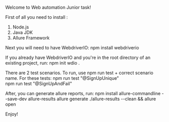 Welcome to Web automation Junior task!

First of all you need to install :
1. Node.js
2. Java JDK
3. Allure Framework

Next you will need to have WebdriverIO:
npm install webdriverio

If you already have WebdriverIO and you're in the root directory of an existing project, run:
npm init wdio .

There are 2 test scenarios. 
To run, use npm run test + correct scenario name.
For these tests:
npm run test "@SignUpUnique"  
npm run test "@SignUpAndFail" 

After, you can generate allure reports, run:
npm install allure-commandline --save-dev
allure-results
allure generate ./allure-results --clean && allure open  

Enjoy!

